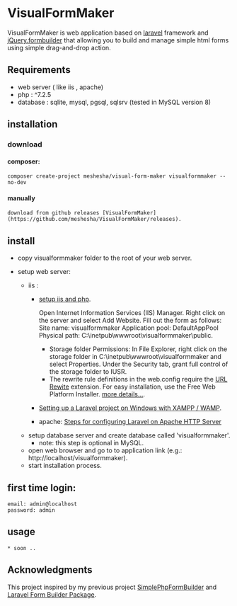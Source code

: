 # VisualFormMaker
VisualFormMaker is web application based on [laravel](https://github.com/laravel/laravel) framework and [jQuery.formbuilder](https://formbuilder.online/) that allowing you to build and manage simple html forms using simple drag-and-drop action.

## Requirements
 * web server ( like iis , apache)
 * php :  ^7.2.5
 * database : sqlite, mysql, pgsql, sqlsrv (tested in MySQL version 8)

## installation
### download
#### composer:
    composer create-project meshesha/visual-form-maker visualformmaker --no-dev
#### manually
    download from github releases [VisualFormMaker](https://github.com/meshesha/VisualFormMaker/releases).
## install
 * copy visualformmaker folder to the root of your web server.
 * setup web server:
    - iis :
        - [setup iis and php](https://php.iis.net/).

            Open Internet Information Services (IIS) Manager. Right click on the server and select Add Website. Fill out the form as follows:
            Site name: visualformmaker
            Application pool: DefaultAppPool
            Physical path: C:\inetpub\wwwroot\visualformmaker\public.

            - Storage folder Permissions:
                In File Explorer, right click on the storage folder in C:\inetpub\wwwroot\visualformmaker and select Properties. Under the Security tab, grant full control of the storage folder to IUSR.

            * The rewrite rule definitions in the web.config require the [URL Rewite](https://www.iis.net/downloads/microsoft/url-rewrite) extension. For easy installation, use the Free Web Platform Installer.
            [more details...](https://jimfrenette.com/2016/09/laravel-iis-windows-install/).

        - [Setting up a Laravel project on Windows with XAMPP / WAMP](https://medium.com/@insidert/setting-up-laravel-project-on-windows-2aa7e4f080da).

        - apache: [Steps for configuring Laravel on Apache HTTP Server](https://phpraxis.wordpress.com/2016/08/02/steps-for-configuring-laravel-on-apache-http-server/)

    * setup database server and create database called 'visualformmaker'.
        - note: this step is optional in MySQL.
    * open web browser and go to to application link (e.g.: http://localhost/visualformmaker).
    * start installation process.

## first time login:
    email: admin@localhost
    password: admin

## usage
    * soon ..

## Acknowledgments
This project inspired by my previous project [SimplePhpFormBuilder](https://github.com/meshesha/SimplePhpFormBuilder) and [Laravel Form Builder Package](https://github.com/jazmy/laravel-formbuilder).

